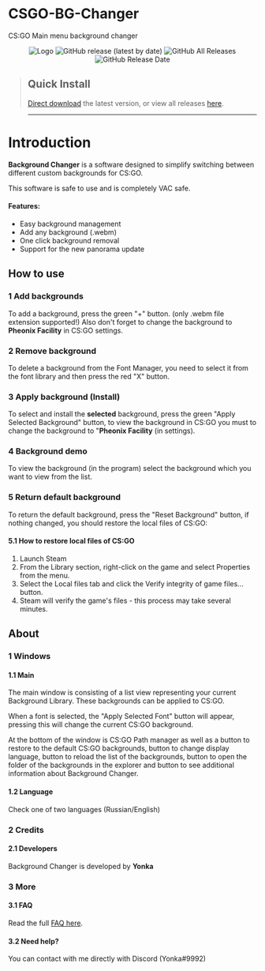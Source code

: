 # CSGO-BG-Changer
 CS:GO Main menu background changer 
<div align=center>
 <img alt="Logo" src="https://www.linkpicture.com/q/21831.Картинка-946x450-Гл.png">
 <img alt="GitHub release (latest by date)" src="https://img.shields.io/github/v/release/yonka2019/CSGO-BG-Changer">
 <img alt="GitHub All Releases" src="https://img.shields.io/github/downloads/yonka2019/CSGO-BG-Changer/total?color=2">
 <img alt="GitHub Release Date" src="https://img.shields.io/github/release-date/yonka2019/CSGO-BG-Changer?color=red&label=latest%20release">
</div>

> ## Quick Install
>
> [Direct download](https://github.com/yonka2019/CSGO-BG-Changer/releases/download/1.0/CSGO.BG.Changer.by.yonka.rar) the latest version, or view all releases [here](https://github.com/yonka2019/CSGO-BG-Changer/releases).

> ---





# Introduction

**Background Changer** is a software designed to simplify switching between different custom backgrounds for CS:GO.

This software is safe to use and is completely VAC safe.

#### Features:

- Easy background management
- Add any background (.webm)
- One click background removal
- Support for the new panorama update



## How to use

### 1 Add backgrounds

 To add a background, press the green "+" button. (only .webm file extension supported!)
 Also don't forget to change the background to **Pheonix Facility** in CS:GO settings.

### 2 Remove background

 To delete a background from the Font Manager, you need to select it from the font library and then press the red "X" button.
 
### 3 Apply background (Install)
 To select and install the **selected** background, press the green "Apply Selected Background" button, to view the background in CS:GO you must to change the background to "**Pheonix Facility** (in settings).
 
### 4 Background demo
 To view the background (in the program) select the background which you want to view from the list.
 
### 5 Return default background
 To return the default background, press the "Reset Background" button, if nothing changed, you should restore the local files of CS:GO:
 
 #### 5.1 How to restore local files of CS:GO
 1. Launch Steam
 2. From the Library section, right-click on the game and select Properties from the menu.
 3. Select the Local files tab and click the Verify integrity of game files... button.
 4. Steam will verify the game's files - this process may take several minutes.




## About

### 1 Windows

#### 1.1 Main

The main window is consisting of a list view representing your current Background Library. These backgrounds can be applied to CS:GO.

When a font is selected, the "Apply Selected Font" button will appear, pressing this will change the current CS:GO background.

At the bottom of the window is CS:GO Path manager as well as a button to restore to the default CS:GO backgrounds, button to change display language,  button to reload the list of the backgrounds, button to open the folder of the backgrounds in the explorer and button to see additional information about Background Changer.

#### 1.2 Language

Check one of two languages (Russian/English) 

### 2 Credits

#### 2.1 Developers

Background Changer is developed by **Yonka**

### 3 More

#### 3.1 FAQ

Read the full [FAQ here](faq.md).

#### 3.2 Need help?

You can contact with me directly with Discord (Yonka#9992)

